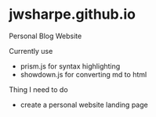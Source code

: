 # jwsharpe.github.io
Personal Blog Website

Currently use
- prism.js for syntax highlighting
- showdown.js for converting md to html

Thing I need to do
- create a personal website landing page
